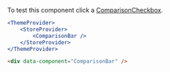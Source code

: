To test this component click a [ComparisonCheckbox](#comparisoncheckbox).

```jsx {"props":{"style":{"minHeight":"8rem"}}}
<ThemeProvider>
	<StoreProvider>
		<ComparisonBar />
	</StoreProvider>
</ThemeProvider>
```

```html
<div data-component="ComparisonBar" />
```
